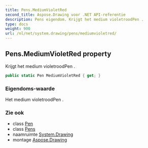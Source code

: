 ```yaml
---
title: Pens.MediumVioletRed
second_title: Aspose.Drawing voor .NET API-referentie
description: Pens eigendom. Krijgt het medium violetroodPen .
type: docs
weight: 900
url: /nl/net/system.drawing/pens/mediumvioletred/
---
```

## Pens.MediumVioletRed property

Krijgt het medium violetroodPen .

```csharp
public static Pen MediumVioletRed { get; }
```

### Eigendoms-waarde

Het medium violetroodPen .

### Zie ook

* class [Pen](../../pen/)
* class [Pens](../)
* naamruimte [System.Drawing](../../pens/)
* montage [Aspose.Drawing](../../../)


